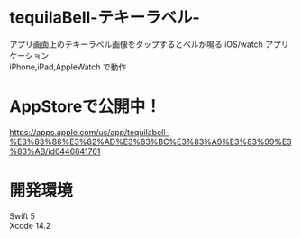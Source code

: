 # tequilaBell-テキーラベル-
アプリ画面上のテキーラベル画像をタップするとベルが鳴る iOS/watch アプリケーション  
iPhone,iPad,AppleWatch で動作  

# AppStoreで公開中！
https://apps.apple.com/us/app/tequilabell-%E3%83%86%E3%82%AD%E3%83%BC%E3%83%A9%E3%83%99%E3%83%AB/id6446841761

# 開発環境
Swift 5  
Xcode 14.2  
